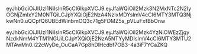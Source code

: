 eyJhbGciOiJIUzI1NiIsInR5cCI6IkpXVCJ9.eyJfaWQiOiI2Mzk3N2MxNTc2N2IyOGNjZmIxY2M0NTQiLCJpYXQiOjE2NzA4NzIxMDYsImV4cCI6MTY3MTQ3NjkwNn0.uQCpfQ6UBEdWinbmOQ3c71g5FDMZ5s_pVLuFxfBbOnw

eyJhbGciOiJIUzI1NiIsInR5cCI6IkpXVCJ9.eyJfaWQiOiI2Mzk4YzNiOWEzZjgyNzdkNmM4YTM1NGUiLCJpYXQiOjE2NzA5NTYyMDIsImV4cCI6MTY3MTU2MTAwMn0.l22cWyDe_OuCaA7Gp8hDlHcdbf7OB3-4a3iF7YCaZKQ
